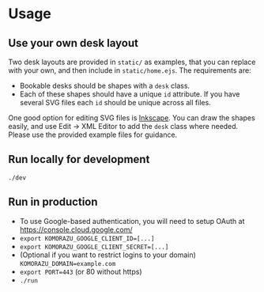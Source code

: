 # Usage

## Use your own desk layout

Two desk layouts are provided in `static/` as examples, that you can replace
with your own, and then include in `static/home.ejs`. The requirements are:

* Bookable desks should be shapes with a `desk` class.
* Each of these shapes should have a unique `id` attribute. If you have
  several SVG files each `id` should be unique across all files.

One good option for editing SVG files is [Inkscape](https://inkscape.org/). You
can draw the shapes easily, and use Edit -> XML Editor to add the `desk` class
where needed. Please use the provided example files for guidance.

## Run locally for development

`./dev`

## Run in production

* To use Google-based authentication, you will need to setup OAuth at
   https://console.cloud.google.com/
* `export KOMORAZU_GOOGLE_CLIENT_ID=[...]`
* `export KOMORAZU_GOOGLE_CLIENT_SECRET=[...]`
* (Optional if you want to restrict logins to your domain) `KOMORAZU_DOMAIN=example.com`
* `export PORT=443` (or 80 without https)
* `./run`
